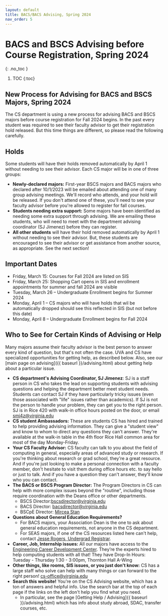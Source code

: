 ```yaml
---
layout: default
title: BACS/BACS Advising, Spring 2024
nav_order: 5
---
```


# BACS and BSCS Advising before Course Registration, Spring 2024
{: .no_toc }

1. TOC
{:toc}

## New Process for Advising for BACS and BSCS Majors, Spring 2024

The CS department is using a new process for advising BACS and BSCS majors before course registration for Fall 2024 begins.  In the past every student was required to see their faculty advisor to get their registration hold released. But this time things are different, so please read the following carefully.

## Holds

Some students will have their holds removed automatically by April 1 without needing to see their advisor. Each CS major will be in one of three groups:

* __Newly-declared majors:__  First-year BSCS majors and BACS majors who declared after 10/1/2023 will be emailed about attending one of many group advising meetings. We'll record who attends, and your hold will be released. If you don't attend one of these, you'll need to see your faculty advisor before you're allowed to register for fall courses.
* __Students needing extra support:__ Some majors have been identified as needing some extra support through advising. We are emailing these students, who will need to meet with the department advising coordinator (SJ Jimenez) before they can register.
* __All other students__ will have their hold removed automatically by April 1 without needing to see their advisor. But, these students are encouraged to see their advisor or get assistance from another source, as appropriate.  See the next section!

## Important Dates

* Friday, March 15: Courses for Fall 2024 are listed on SIS
* Friday, March 25: Shopping Cart opens in SIS and enrollment appointments for summer and fall 2024 are visible
* Tuesday, March 26 – Undergraduate Enrollment begins for Summer 2024
* Monday, April 1 – CS majors who will have holds that wil be automatically dropped should see this reflected in SIS (but not before this date)
* Monday, April 8 – Undergraduate Enrollment begins for Fall 2024

## Who to See for Certain Kinds of Advising or Help

Many majors assume their faculty advisor is the best person to answer every kind of question, but that's not often the case. UVA and CS have specialized opportunities for getting help, as described below.  Also, see our [main page on advising]({{ baseurl }}/advising.html) about getting help about a particular issue.

* __CS department's Advising Coordinator, SJ Jimenez__:  SJ is a staff person in CS who takes the lead on supporting students with advising questions and helping the department better meet student needs. Students can contact SJ if they have particularly tricky issues (even those associated with "life" issues rather than academics). If SJ is not the person to handle your problem, they can get you to the right person. SJ is in Rice 420 with walk-in office hours posted on the door, or email [smj4z@virginia.edu](mailto:smj4z@virginia.edu)
* __CS student Ambassadors:__ These are students CS has hired and trained to help providing advising information. They can give a "student view" and know to whom to direct any questions they can't answer. They're available at the walk-in table in the 4th floor Rice Hall common area for most of the day Monday-Friday.
* __Your CS Faculty Advisor:__ CS faculty can talk to you about the field of computing in general, especially areas of advanced study or research. If you're thinking about research or grad school, they're a great resource. And if you're just looking to make a personal connection with a faculty member, don't hesitate to visit them during office hours etc. to say hello or just to talk. And if you have a question they can't answer, they'll know who you can contact.
* __The BACS or BSCS Program Director:__ The Program Directors in CS can help with more complex issues beyond the "routine", including those require coordination with the Deans office or other departments.
    * BSCS Director:[bscsdirector@virginia.edu](mailto:bscsdirector@virginia.edu)
    * BACS Director: [bacsdirector@virginia.edu](mailto:bacsdirector@virginia.edu)
    * BSCpE Director: [Mircea Stan](mircea@virginia.edu)
* __Questions about General Education Requirements?__
    * For BACS majors, your Association Dean is the one to ask about general education requirements, not anyone in the CS department.
    * For SEAS majors, if one of the CS resources listed here can't help, contact [Jesse Rogers, Undergrad Registrar](jr7up@virginia.edu).
* __Career, Job, Internship issues:__ All our majors have access to the [Engineering Career Development Center](https://engineering.virginia.edu/offices-programs/center-engineering-career-development). They’re the experts hired to help computing students with all that!  They have Drop-In Hours: Tuesday - Thursday 1:30 - 3:00pm, Thornton Hall A-Wing
* __Other things, like rooms, SIS issues, or you just don't know:__ CS has a large staff who solve can help with many things or can forward to the right person! [cs-office@virginia.edu](mailto:cs-office@virginia.edu)
* __Search this website!__ You're on the CS Advising website, which has a ton of answers and helpful info. Use the search bar at the top of each page if the links on the left don't help you find what you need.
    * In particular, see the page [Getting Help / Advising]{{ baseurl }}/advising.html) which has info about study abroad, SDAC, transfer courses, etc.
